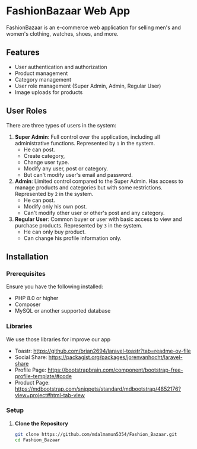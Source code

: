 
# FashionBazaar Web App

FashionBazaar is an e-commerce web application for selling men's and women's clothing, watches, shoes, and more.

## Features

- User authentication and authorization
- Product management
- Category management
- User role management (Super Admin, Admin, Regular User)
- Image uploads for products

## User Roles

There are three types of users in the system:

1. **Super Admin**: Full control over the application, including all administrative functions. Represented by `1` in the system.
    - He can post.
    - Create category,
    - Change user type.
    - Modify any user, post or category.
    - But can't modify user's email and password.
2. **Admin**: Limited control compared to the Super Admin. Has access to manage products and categories but with some restrictions. Represented by `2` in the system.
    - He can post.
    - Modify only his own post.
    - Can't modify other user or other's post and any category.
3. **Regular User**: Common buyer or user with basic access to view and purchase products. Represented by `3` in the system.
    - He can only buy product.
    - Can change his profile information only.

## Installation

### Prerequisites

Ensure you have the following installed:
- PHP 8.0 or higher
- Composer
- MySQL or another supported database

### Libraries
We use those libraries for improve our app
- Toastr: https://github.com/brian2694/laravel-toastr?tab=readme-ov-file
- Social Share: https://packagist.org/packages/jorenvanhocht/laravel-share
- Profile Page: https://bootstrapbrain.com/component/bootstrap-free-profile-template/#code
- Product Page: https://mdbootstrap.com/snippets/standard/mdbootstrap/4852176?view=project#html-tab-view

### Setup

1. **Clone the Repository**

   ```bash
   git clone https://github.com/mdalmamun5354/Fashion_Bazaar.git
   cd Fashion_Bazaar